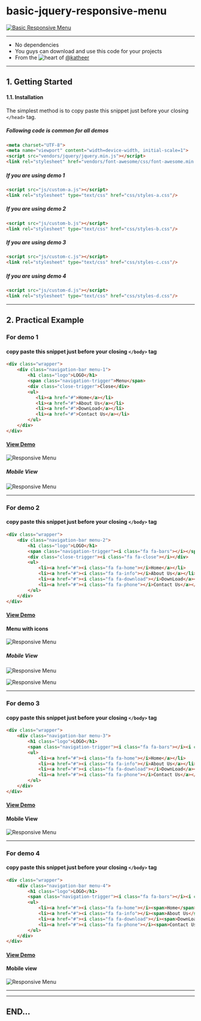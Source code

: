 # basic-jquery-responsive-menu

[![Basic Responsive Menu](http://katheermizal.info/images/projects/additional-works/work-1.png)](http://katheermizal.info)

***

- No dependencies
- You guys can download and use this code for your projects
- From the ![heart](http://i.imgur.com/oXJmdtz.gif) of [@katheer](https://twitter.com/ABDULKATHEERMIZ)


***
## 1. Getting Started

#### 1.1. Installation

The simplest method is to copy paste this snippet just before your closing `</head>` tag.

##### Following code is common for all demos
```html
<meta charset="UTF-8">
<meta name="viewport" content="width=device-width, initial-scale=1">
<script src="vendors/jquery/jquery.min.js"></script>
<link rel="stylesheet" href="vendors/font-awesome/css/font-awesome.min.css"/>
```
##### If you are using demo 1 
```html
<script src="js/custom-a.js"></script>
<link rel="stylesheet" type="text/css" href="css/styles-a.css"/>
```
##### If you are using demo 2 
```html
<script src="js/custom-b.js"></script>
<link rel="stylesheet" type="text/css" href="css/styles-b.css"/>
```
##### If you are using demo 3 
```html
<script src="js/custom-c.js"></script>
<link rel="stylesheet" type="text/css" href="css/styles-c.css"/>
```
##### If you are using demo 4 
```html
<script src="js/custom-d.js"></script>
<link rel="stylesheet" type="text/css" href="css/styles-d.css"/>
```
***

## 2. Practical Example

### For demo 1
#### copy paste this snippet just before your closing `</body>` tag 

```html
<div class="wrapper">
	<div class="navigation-bar menu-1">
		<h1 class="logo">LOGO</h1>
		<span class="navigation-trigger">Menu</span>
		<div class="close-trigger">Close</div>
		<ul>
		   <li><a href="#">Home</a></li>
		   <li><a href="#">About Us</a></li>
		   <li><a href="#">DownLoad</a></li>
		   <li><a href="#">Contact Us</a></li>
		</ul>
	</div>
</div>
```
#### [View Demo](http://katheermizal.info/work-navigation-menu/demo/demo-a.php)

![Responsive Menu](http://katheermizal.info/work-navigation-menu/images/demo-1.png)

##### Mobile View
![Responsive Menu](http://katheermizal.info/work-navigation-menu/images/demo-2.png)

***

### For demo 2
#### copy paste this snippet just before your closing `</body>` tag 

```html
<div class="wrapper">
	<div class="navigation-bar menu-2">
		<h1 class="logo">LOGO</h1>
		<span class="navigation-trigger"><i class="fa fa-bars"></i></span>
		<div class="close-trigger"><i class="fa fa-close"></i></div>
		<ul>
			<li><a href="#"><i class="fa fa-home"></i>Home</a></li>
			<li><a href="#"><i class="fa fa-info"></i>About Us</a></li>
			<li><a href="#"><i class="fa fa-download"></i>DownLoad</a></li>
			<li><a href="#"><i class="fa fa-phone"></i>Contact Us</a></li>
		</ul>
	</div>
</div>
```
#### [View Demo](http://katheermizal.info/work-navigation-menu/demo/demo-b.php)

#### Menu with icons
![Responsive Menu](http://katheermizal.info/work-navigation-menu/images/demo-3.png)

##### Mobile View
![Responsive Menu](http://katheermizal.info/work-navigation-menu/images/demo-4.png)

![Responsive Menu](http://katheermizal.info/work-navigation-menu/images/demo-5.png)

***

### For demo 3
#### copy paste this snippet just before your closing `</body>` tag 

```html
<div class="wrapper">
	<div class="navigation-bar menu-3">
		<h1 class="logo">LOGO</h1>
		<span class="navigation-trigger"><i class="fa fa-bars"></i><i class="fa fa-close"></i></span>
		<ul>
			<li><a href="#"><i class="fa fa-home"></i>Home</a></li>
			<li><a href="#"><i class="fa fa-info"></i>About Us</a></li>
			<li><a href="#"><i class="fa fa-download"></i>DownLoad</a></li>
			<li><a href="#"><i class="fa fa-phone"></i>Contact Us</a></li>
		</ul>
	</div>
</div>
```
#### [View Demo](http://katheermizal.info/work-navigation-menu/demo/demo-c.php)

#### Mobile View
![Responsive Menu](http://katheermizal.info/work-navigation-menu/images/demo-6.png)

***

### For demo 4
#### copy paste this snippet just before your closing `</body>` tag 

```html
<div class="wrapper">
	<div class="navigation-bar menu-4">
		<h1 class="logo">LOGO</h1>
		<span class="navigation-trigger"><i class="fa fa-bars"></i><i class="fa fa-close"></i></span>
		<ul>
			<li><a href="#"><i class="fa fa-home"></i><span>Home</span></a></li>
			<li><a href="#"><i class="fa fa-info"></i><span>About Us</span></a></li>
			<li><a href="#"><i class="fa fa-download"></i><span>DownLoad</span></a></li>
			<li><a href="#"><i class="fa fa-phone"></i><span>Contact Us</span></a></li>
		</ul>
	</div>
</div>
```
#### [View Demo](http://katheermizal.info/work-navigation-menu/demo/demo-d.php)

#### Mobile view
![Responsive Menu](http://katheermizal.info/work-navigation-menu/images/demo-7.png)


***
***
## END...

